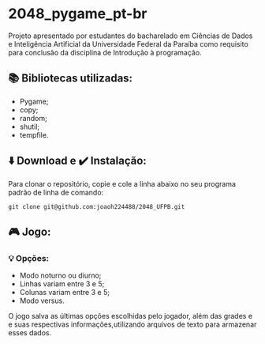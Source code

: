 # 2048_pygame_pt-br

<p> Projeto apresentado por estudantes do bacharelado em Ciências de Dados e Inteligência Artificial da Universidade Federal da Paraíba como requisito para conclusão da disciplina de Introdução à programação.</p>



## 📚 Bibliotecas utilizadas:

* Pygame;
* copy;
* random;
* shutil;
* tempfile.

## ⬇️ Download e ✔️ Instalação:

Para clonar o repositório, copie e cole a linha abaixo no seu programa padrão de linha de comando:

    git clone git@github.com:joaoh224488/2048_UFPB.git

## 🎮 Jogo:

### 💡 Opções:

* Modo noturno ou diurno;
* Linhas variam entre 3 e 5;
* Colunas variam entre 3 e 5;
* Modo versus.

<p> O jogo salva as últimas opções escolhidas pelo jogador, além das grades e e suas respectivas informações,utilizando arquivos de texto para armazenar esses dados. </p>



